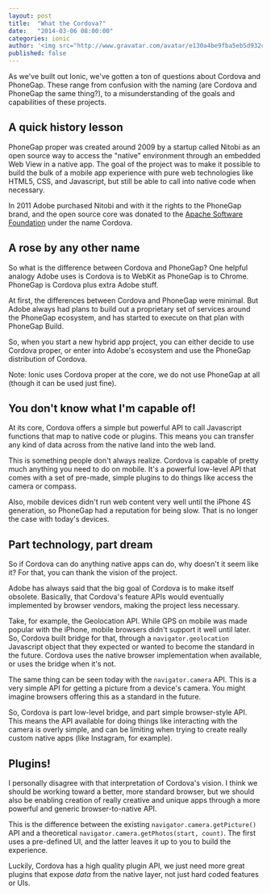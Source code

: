 ```yaml
---
layout: post
title:  "What the Cordova?"
date:   "2014-03-06 08:00:00"
categories: ionic
author: '<img src="http://www.gravatar.com/avatar/e130a4be9fba5eb5d932c813fbe3a58d?s=48&amp;d=mm" class="author-icon"><a href="http://twitter.com/maxlynch" target="_blank">@maxlynch</a>'
published: false
---
```


As we've built out Ionic, we've gotten a ton of questions about Cordova and PhoneGap. These range from confusion with the naming (are Cordova and PhoneGap the same thing?), to a misunderstanding of the goals and capabilities of these projects.

## A quick history lesson

PhoneGap proper was created around 2009 by a startup called Nitobi as an open source way to access the "native" environment through an embedded Web View in a native app. The goal of the project was to make it possible to build the bulk of a mobile app experience with pure web technologies like HTML5, CSS, and Javascript, but still be able to call into native code when necessary.

In 2011 Adobe purchased Nitobi and with it the rights to the PhoneGap brand, and the open source core was donated to the [Apache Software Foundation](http://apache.org/) under the name Cordova.

## A rose by any other name

So what is the difference between Cordova and PhoneGap? One helpful analogy Adobe uses is Cordova is to WebKit as PhoneGap is to Chrome. PhoneGap is Cordova plus extra Adobe stuff.

At first, the differences between Cordova and PhoneGap were minimal. But Adobe always had plans to build out a proprietary set of services around the PhoneGap ecosystem, and has started to execute on that plan with PhoneGap Build.

So, when you start a new hybrid app project, you can either decide to use Cordova proper, or enter into Adobe's ecosystem and use the PhoneGap distribution of Cordova.

Note: Ionic uses Cordova proper at the core, we do not use PhoneGap at all (though it can be used just fine).

## You don't know what I'm capable of!

At its core, Cordova offers a simple but powerful API to call Javascript functions that map to native code or plugins. This means you can transfer any kind of data across from the native land into the web land. 

This is something people don't always realize. Cordova is capable of pretty much anything you need to do on mobile. It's a powerful low-level API that comes with a set of pre-made, simple plugins to do things like access the camera or compass.

Also, mobile devices didn't run web content very well until the iPhone 4S generation, so PhoneGap had a reputation for being slow. That is no longer the case with today's devices.

## Part technology, part dream

So if Cordova can do anything native apps can do, why doesn't it seem like it? For that, you can thank the vision of the project.

Adobe has always said that the big goal of Cordova is to make itself obsolete. Basically, that Cordova's feature APIs would eventually implemented by browser vendors, making the project less necessary.

Take, for example, the Geolocation API. While GPS on mobile was made popular with the iPhone, mobile browsers didn't support it well until later. So, Cordova built bridge for that, through a `navigator.geolocation` Javascript object that they expected or wanted to become the standard in the future. Cordova uses the native browser implementation when available, or uses the bridge when it's not.

The same thing can be seen today with the `navigator.camera` API. This is a very simple API for getting a picture from a device's camera. You might imagine browsers offering this as a standard in the future.

So, Cordova is part low-level bridge, and part simple browser-style API. This means the API available for doing things like interacting with the camera is overly simple, and can be limiting when trying to create really custom native apps (like Instagram, for example).

## Plugins!

I personally disagree with that interpretation of Cordova's vision. I think we should be working toward a better, more standard browser, but we should also be enabling creation of really creative and unique apps through a more powerful and generic browser-to-native API.

This is the difference between the existing `navigator.camera.getPicture()` API and a theoretical `navigator.camera.getPhotos(start, count)`. The first uses a pre-defined UI, and the latter leaves it up to you to build the experience.

Luckily, Cordova has a high quality plugin API, we just need more great plugins that expose *data* from the native layer, not just hard coded features or UIs.
